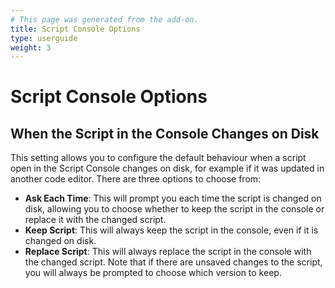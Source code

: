 ```yaml
---
# This page was generated from the add-on.
title: Script Console Options
type: userguide
weight: 3
---
```


# Script Console Options

## When the Script in the Console Changes on Disk

This setting allows you to configure the default behaviour when a script open in the Script Console changes on disk,
for example if it was updated in another code editor. There are three options to choose from:

* **Ask Each Time**: This will prompt you each time the script is changed on disk, allowing you to choose whether to keep the script in the console or replace it with the changed script.
* **Keep Script**: This will always keep the script in the console, even if it is changed on disk.
* **Replace Script**: This will always replace the script in the console with the changed script.
Note that if there are unsaved changes to the script, you will always be prompted to choose which version to keep.

